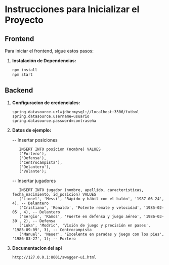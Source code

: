 # Instrucciones para Inicializar el Proyecto

## Frontend

Para iniciar el frontend, sigue estos pasos:

1. **Instalación de Dependencias:**
   ```bash
   npm install
   npm start

## Backend

1. **Configuracion de credenciales:**
   ```
   spring.datasource.url=jdbc:mysql://localhost:3306/futbol
   spring.datasource.username=usuario
   spring.datasource.password=contraseña

2. **Datos de ejemplo:**
  
   -- Insertar posiciones
   ```
      INSERT INTO posicion (nombre) VALUES
      ('Portero'),
      ('Defensa'),
      ('Centrocampista'),
      ('Delantero'),
      ('Volante');
   ```
   -- Insertar jugadores
   ```
      INSERT INTO jugador (nombre, apellido, caracteristicas, fecha_nacimiento, id_posicion) VALUES
      ('Lionel', 'Messi', 'Rápido y hábil con el balón', '1987-06-24', 4), -- Delantero
      ('Cristiano', 'Ronaldo', 'Potente remate y velocidad', '1985-02-05', 4), -- Delantero
      ('Sergio', 'Ramos', 'Fuerte en defensa y juego aéreo', '1986-03-30', 2), -- Defensa
      ('Luka', 'Modric', 'Visión de juego y precisión en pases', '1985-09-09', 3), -- Centrocampista
      ('Manuel', 'Neuer', 'Excelente en paradas y juego con los pies', '1986-03-27', 1); -- Portero

3. **Documentacion del api**
   ```
   http://127.0.0.1:8001/swagger-ui.html
